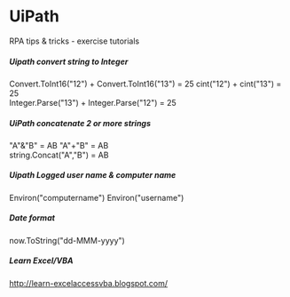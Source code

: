 # UiPath
RPA tips &amp; tricks - exercise tutorials

##### Uipath convert string to Integer
Convert.ToInt16("12") + Convert.ToInt16("13") = 25
cint("12") + cint("13") = 25<br>
Integer.Parse("13") + Integer.Parse("12") = 25<br>

##### UiPath concatenate 2 or more strings
"A"&"B" = AB
"A"+"B" = AB<br>
string.Concat("A","B") = AB<br>

##### Uipath Logged user name & computer name
Environ("computername")
Environ("username")<br>

##### Date format
now.ToString("dd-MMM-yyyy")<br>

##### Learn Excel/VBA
http://learn-excelaccessvba.blogspot.com/
